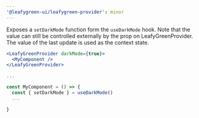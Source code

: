 ```yaml
---
'@leafygreen-ui/leafygreen-provider': minor
---
```


Exposes a `setDarkMode` function form the `useDarkMode` hook.
Note that the value can still be controlled externally by the prop on LeafyGreenProvider. The value of the last update is used as the context state.

```jsx
<LeafyGreenProvider darkMode={true}>
  <MyComponent />
</LeafyGreenProvider>

...

const MyComponent = () => {
  const { setDarkMode } = useDarkMode()
  ... 

}
```